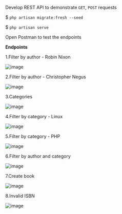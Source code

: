 Develop REST API to demonstrate `GET`, `POST` requests

$ `php artisan migrate:fresh --seed`

$ `php artisan serve`

Open Postman to test the endpoints

**Endpoints**

1.Filter by author - Robin Nixon

![image](https://user-images.githubusercontent.com/31346079/216329406-49b5a444-657c-4519-9034-fb7a1e3d5b0c.png)




2.Filter by author - Christopher Negus

![image](https://user-images.githubusercontent.com/31346079/216329617-5ad08475-6fc5-4134-b64a-e5d80490d132.png)



3.Categories

![image](https://user-images.githubusercontent.com/31346079/216329107-d24ae799-7196-465a-9eac-c90b235fc900.png)



4.Filter by category - Linux

![image](https://user-images.githubusercontent.com/31346079/216329918-6435d888-1dc2-4a94-9900-95e30dee4967.png)



5.Filter by category - PHP

![image](https://user-images.githubusercontent.com/31346079/216330284-5bd6e08f-a6b0-46ec-a1e1-23fb5da12c16.png)



6.Filter by author and category

![image](https://user-images.githubusercontent.com/31346079/216330510-d13f182f-69e0-44b5-82e9-3a97d6d875ba.png)




7.Create book

![image](https://user-images.githubusercontent.com/31346079/216330776-2dbae8fd-2262-4e8b-bc49-f8ec5b1214f0.png)




8.Invalid ISBN

![image](https://user-images.githubusercontent.com/31346079/216331108-590cb40e-a359-4466-9f44-b5566fc611f2.png)


